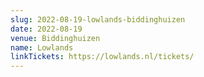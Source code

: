 ```yaml
---
slug: 2022-08-19-lowlands-biddinghuizen
date: 2022-08-19
venue: Biddinghuizen
name: Lowlands
linkTickets: https://lowlands.nl/tickets/
---
```

